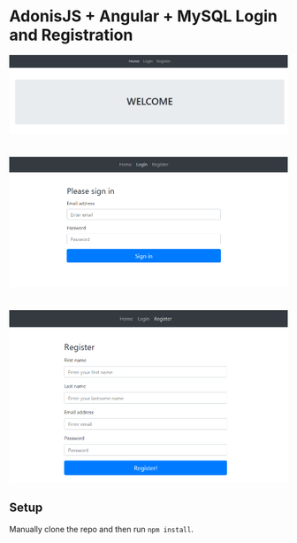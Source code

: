 # AdonisJS + Angular + MySQL Login and Registration

![Angular Todo](../screenshots/angular-login1.PNG)
#
![Angular Todo](../screenshots/angular-login2.PNG)
#
![Angular Todo](../screenshots/angular-login3.PNG)


## Setup

Manually clone the repo and then run `npm install`.